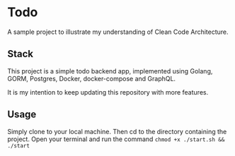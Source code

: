 # Todo

A sample project to illustrate my understanding of Clean Code Architecture.

## Stack

This project is a simple todo backend app, implemented using Golang, GORM, Postgres, Docker, docker-compose and GraphQL.

It is my intention to keep updating this repository with more features.

## Usage

Simply clone to your local machine.
Then cd to the directory containing the project.
Open your terminal and run the command `chmod +x ./start.sh && ./start`

